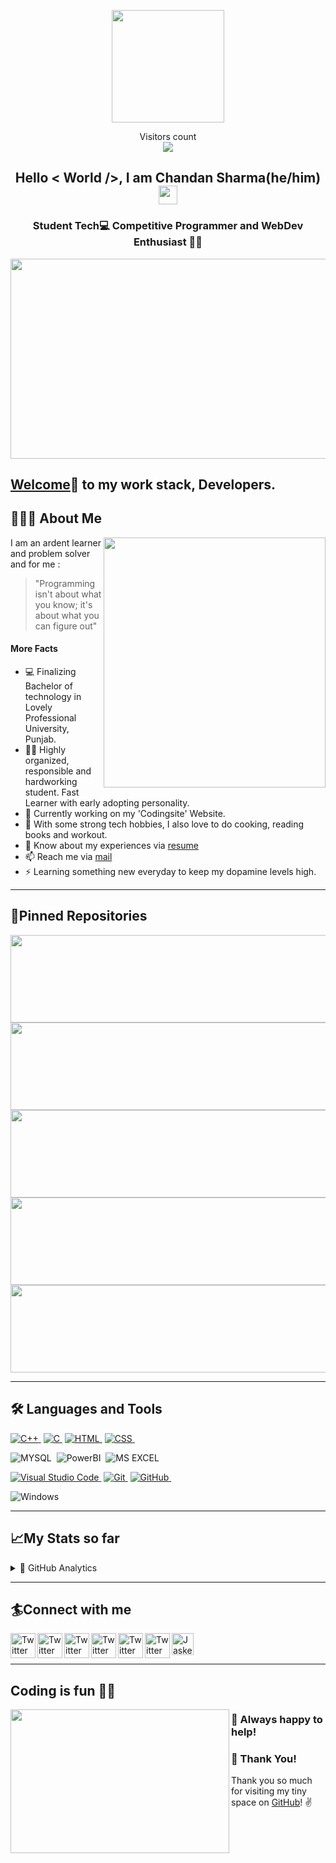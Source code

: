 <p align="center">
    <img src="https://github.com/itsmorris-worm/itsmorris-worm/blob/main/prooo.png" width="180">
</p>

<p align="center"> 
  Visitors count<br>
  <img src="https://profile-counter.glitch.me/itsmorris-worm/count.svg" />
</p>

<h2 align="center"> Hello < World />, I am Chandan Sharma(he/him)<img src="https://raw.githubusercontent.com/iampavangandhi/iampavangandhi/master/gifs/Hi.gif" width="30px"> </h2>
<h3 align="center"> Student Tech💻 Competitive Programmer and WebDev Enthusiast 👨‍💻 </h3>

<img src="https://github.com/itsmorris-worm/itsmorris-worm/blob/main/programming.gif" height="320" width="1600" >


## [Welcome][github]🤝 to my work stack, Developers.</h2>

## 👨🏻‍💻 About Me

<img src="https://github.com/itsmorris-worm/itsmorris-worm/blob/main/321303280218201.gif" height="400" width="355" align="right" />

I am an ardent learner and problem solver and for me :

> "Programming isn't about what you know; it's about what you can figure out"

<h4> More Facts </h4>

- 💻 Finalizing Bachelor of technology in Lovely Professional University, Punjab.
- 👨‍💻 Highly organized, responsible and hardworking student. Fast Learner with early adopting personality.
- 🔭 Currently working on my 'Codingsite' Website. 
- 🌱 With some strong tech hobbies, I also love to do cooking, reading books and workout.
- 📄 Know about my experiences via [resume][here1]
- 📫 Reach me via [mail][here]
- ⚡ Learning something new everyday to keep my dopamine levels high.

---

## 📌Pinned Repositories

<p align="left">
<a href="https://github.com/itsmorris-worm/Competitive-Programming">
  <img align="left" height="140em" width ="800em" src="https://github-readme-stats.vercel.app/api/pin/?username=itsmorris-worm&repo=Competitive-Programming&title_color=ffffff&icon_color=3DEA6F&text_color=3DEA6F&bg_color=000000" />
</a>
    <a href="https://github.com/itsmorris-worm/Toll-Payment-System">
  <img align="right" height="140em" width ="800em" src="https://github-readme-stats.vercel.app/api/pin/?username=itsmorris-worm&repo=Toll-Payment-System&title_color=ffffff&icon_color=3DEA6F&text_color=3DEA6F&bg_color=000000" />
</a>
<a href="https://github.com/itsmorris-worm/IPL-Data-Dashboard">
  <img align="left" height="140em" width ="800em" src="https://github-readme-stats.vercel.app/api/pin/?username=itsmorris-worm&repo=IPL-Data-Dashboard&title_color=ffffff&icon_color=3DEA6F&text_color=3DEA6F&bg_color=000000" />
</a>
<a href="https://github.com/itsmorris-worm/A-mini-magic-game">
  <img align="right" height="140em" width ="800em" src="https://github-readme-stats.vercel.app/api/pin/?username=itsmorris-worm&repo=A-mini-magic-game&title_color=ffffff&icon_color=3DEA6F&text_color=3DEA6F&bg_color=000000" />
</a>
<a href="https://github.com/itsmorris-worm/Operating-System">
  <img height="140em" width ="800em" padding="10px" src="https://github-readme-stats.vercel.app/api/pin/?username=itsmorris-worm&repo=Operating-System&title_color=ffffff&icon_color=3DEA6F&text_color=3DEA6F&bg_color=000000" />
</a>
</p>

---

## 🛠 Languages and Tools
[![C++](https://img.shields.io/badge/-C-333333?style=flat&logo=C%2B%2B&logoColor=00599C)&nbsp;][c++]
[![C](https://img.shields.io/badge/-C++-333333?style=flat&logo=C%2B%2B&logoColor=A8B9CC)&nbsp;][c]
[![HTML](https://img.shields.io/badge/-HTML-333333?style=flat&logo=html%2B%2B&logoColor=A8B9CC)&nbsp;][HTML]
[![CSS](https://img.shields.io/badge/-CSS-333333?style=flat&logo=CSS%2B%2B&logoColor=A8B9CC)&nbsp;][CSS]
<!-- [![Python](https://img.shields.io/badge/-Python-333333?style=flat&logo=python)&nbsp;][python] -->
<!-- ![R](https://img.shields.io/badge/-R-333333?style=flat&logo=R)&nbsp; -->
![MYSQL](https://img.shields.io/badge/-MYSQL-333333?style=flat&logo=MYSQL)&nbsp;
![PowerBI](https://img.shields.io/badge/-PowerBI-333333?style=flat&logo=PowerBI)&nbsp;
![MS EXCEL](https://img.shields.io/badge/-MSEXCEL-333333?style=flat&logo=MSExcel)&nbsp;
<!-- ![Jupyter](https://img.shields.io/badge/-Jupyter-333333?style=flat&logo=Jupyter)&nbsp; -->
<!-- ![Anaconda](https://img.shields.io/badge/-Anaconda-333333?style=flat&logo=Anaconda)&nbsp; -->
[![Visual Studio Code](https://img.shields.io/badge/-VScode-333333?style=flat&logo=visual-studio-code&logoColor=007ACC)&nbsp;][vscode]
[![Git](https://img.shields.io/badge/-Git-333333?style=flat&logo=git)&nbsp;][git]
[![GitHub](https://img.shields.io/badge/-GitHub-333333?style=flat&logo=github)&nbsp;][github]
<!-- ![Ubuntu](https://img.shields.io/badge/-Ubuntu-333333?style=flat&logo=Ubuntu)&nbsp; -->
![Windows](https://img.shields.io/badge/-Windows-333333?style=flat&logo=Windows)&nbsp;

---

## 📈My Stats so far
<details>
    
<summary>📝 GitHub Analytics</summary>
<p>
<a href="https://github.com/itsmorris-worm">
<img align="center" height="180em" width="600em" src="https://github-readme-stats.vercel.app/api/top-langs/?username=itsmorris-worm&layout=compact&title_color=ffffff&icon_color=3DEA6F&text_color=3DEA6F&bg_color=000000"/> </a>
  
<a href="https://github.com/itsmorris-worm">
    
<img align="center" height="160em" width="600em" src="https://github-readme-stats.vercel.app/api?username=itsmorris-worm&show_icons=true&title_color=ffffff&icon_color=3DEA6F&text_color=3DEA6F&bg_color=000000" alt="itsmorris-worm" /> </a>
  
<a href="https://github.com/itsmorris-worm">
    
<img align="center" height="140em" width="600em" src="https://github-readme-streak-stats.herokuapp.com/?user=itsmorris-worm&show_icons=true&title_color=ffffff&icon_color=3DEA6F&text_color=3DEA6F&bg_color=000000" alt="itsmorris-worm" /> <a/> 

</p>
</details>

---

## 🏄Connect with me

<p align="center">
  
  <a href="https://www.linkedin.com/in/chandan-sharma-06aa2416b/" target="_blank"><img src="https://cdn2.iconfinder.com/data/icons/social-media-2199/64/social_media_isometric_14-linkedin-512.png" height="40px" width="40px" alt="Twitter" align="left"></a>
  <a href="https://mail.google.com/mail/?view=cm&fs=1&tf=1&to=chandan610sharma@outlook.com" target="_blank"><img align="center" alt="Jaskeerat Singh | Gmail" width="35px" src="https://github.com/TheDudeThatCode/TheDudeThatCode/blob/master/Assets/Gmail.svg" /></a>
  <a href="https://stackoverflow.com/users/16318859/itsmorris-worm" target="_blank"><img src="https://cdn2.iconfinder.com/data/icons/social-icons-color/512/stackoverflow-512.png" height="40px" width="40px" alt="Twitter" align="left"></a>
  <a href="https://www.codechef.com/users/itsmorris_worm/" target="_blank"><img src="https://s3.amazonaws.com/codechef_shared/misc/fb-image-icon.png" height="40px" width="40px" alt="Twitter" align="left"></a>
  <a href="https://codeforces.com/profile/itsmorris_worm" target="_blank"><img src="https://carlacastanho.github.io/Material-de-APC/assets/images/codeforces_icon.png" height="40px" width="40px" alt="Twitter" align="left"></a>
  <a href="https://codeforces.com/profile/itsmorris_worm" target="_blank"><img src="https://dingxuewen.com/leetcode-js-leviding/leetcode.png" height="40px" width="40px" alt="Twitter" align="left"></a>
  <a href="https://www.instagram.com/itsmorris_worm/" target="_blank"><img src="https://www.videoamusement.com/wp-content/uploads/2018/01/Instagram-Logo.jpg" height="40px" width="40px" alt="Twitter" align="left">
  </a>
      
</p>
      
---   
      
## Coding is fun 🤩💝
          
<img align="left" height="230" width="350" src="https://media.giphy.com/media/3o7qE1YN7aBOFPRw8E/giphy.gif">
      
### :handshake: Always happy to help!     
### :hugs: Thank You!
Thank you so much for visiting my tiny space on [GitHub](https://github.com/itsmorris-worm)! :v:

[here1]: https://github.com/itsmorris-worm/itsmorris-worm/blob/main/CV11812766LPU.pdf
[here]: https://gmail.com
[github]: https://github.com/itsmorris-worm
[hackerrank]: https://www.hackerrank.com/dr_virus
[codeforces]: https://codeforces.com/profile/dr_virus
[hackerearth]: https://www.hackerearth.com/@dr_virus
[stopstalk]: https://www.stopstalk.com/user/profile/dr_virus_
[atcoder]: https://atcoder.jp/users/dr_virus_
[linkedin]: https://www.linkedin.com/in/amit-kumar-76310b16a/
[vscode]: https://code.visualstudio.com/
[python]: https://www.python.org/doc/
[java]: https://docs.oracle.com/en/java/
[git]: https://git-scm.com/doc
[github]: https://github.com/
[c++]: https://devdocs.io/cpp/
[c]: https://devdocs.io/cpp/
[css]: https://developer.mozilla.org/en-US/docs/Web/CSS#:~:text=Cascading%20Style%20Sheets%20(CSS)%20is,speech%2C%20or%20on%20other%20media
[html]: https://devdocs.io/html/

